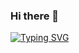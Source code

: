 ### Hi there 👋

  
[![Typing SVG](https://readme-typing-svg.demolab.com/?lines=This+is+Kartheek;👉🏼Focus+on+DSA+and+web+development+line+of+text)](https://git.io/typing-svg)
